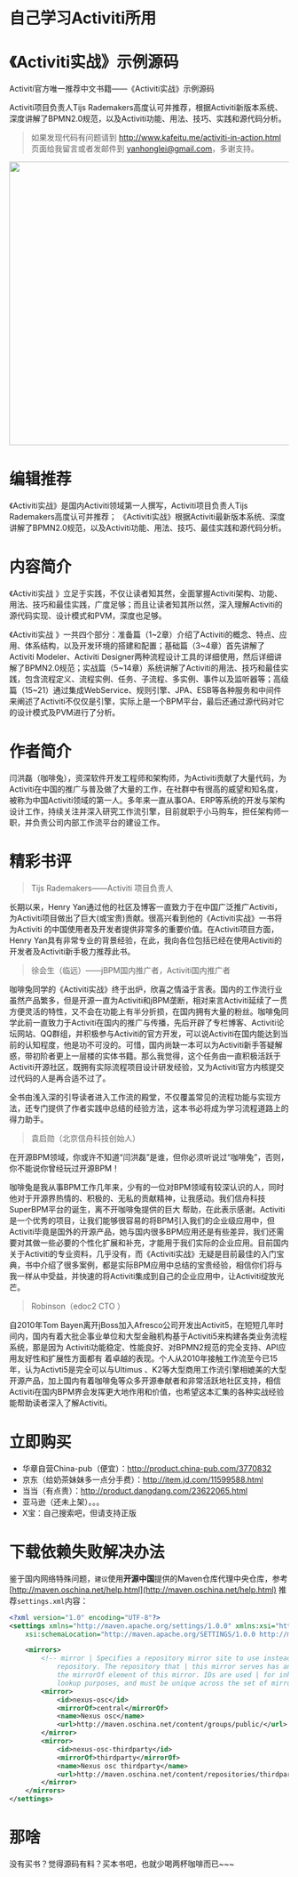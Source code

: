 # 自己学习Activiti所用

《Activiti实战》示例源码
========================

Activiti官方唯一推荐中文书籍——《Activiti实战》示例源码

Activiti项目负责人Tijs Rademakers高度认可并推荐，根据Activiti新版本系统、深度讲解了BPMN2.0规范，以及Activiti功能、用法、技巧、实践和源代码分析。

> 如果发现代码有问题请到 http://www.kafeitu.me/activiti-in-action.html 页面给我留言或者发邮件到 yanhonglei@gmail.com，多谢支持。

<img src="http://www.kafeitu.me/images/activiti-in-action.jpg" width="510" />

# 编辑推荐

《Activiti实战》是国内Activiti领域第一人撰写，Activiti项目负责人Tijs Rademakers高度认可并推荐；
《Activiti实战》根据Activiti最新版本系统、深度讲解了BPMN2.0规范，以及Activiti功能、用法、技巧、最佳实践和源代码分析。

# 内容简介

《Activiti实战 》立足于实践，不仅让读者知其然，全面掌握Activiti架构、功能、用法、技巧和最佳实践，广度足够；而且让读者知其所以然，深入理解Activiti的源代码实现、设计模式和PVM，深度也足够。

《Activiti实战 》一共四个部分：准备篇（1~2章）介绍了Activiti的概念、特点、应用、体系结构，以及开发环境的搭建和配置；基础篇（3~4章）首先讲解了Activiti Modeler、Activiti Designer两种流程设计工具的详细使用，然后详细讲解了BPMN2.0规范；实战篇（5~14章）系统讲解了Activiti的用法、技巧和最佳实践，包含流程定义、流程实例、任务、子流程、多实例、事件以及监听器等；高级篇（15~21）通过集成WebService、规则引擎、JPA、ESB等各种服务和中间件来阐述了Activiti不仅仅是引擎，实际上是一个BPM平台，最后还通过源代码对它的设计模式及PVM进行了分析。

# 作者简介

闫洪磊（咖啡兔），资深软件开发工程师和架构师，为Activiti贡献了大量代码，为Activiti在中国的推广与普及做了大量的工作，在社群中有很高的威望和知名度，被称为中国Activiti领域的第一人。多年来一直从事OA、ERP等系统的开发与架构设计工作，持续关注并深入研究工作流引擎，目前就职于小马购车，担任架构师一职，并负责公司内部工作流平台的建设工作。

# 精彩书评

>Tijs Rademakers——Activiti 项目负责人

长期以来，Henry Yan通过他的社区及博客一直致力于在中国广泛推广Activiti，为Activiti项目做出了巨大(或宝贵)贡献。很高兴看到他的《Activiti实战》一书将为Activiti 的中国使用者及开发者提供非常多的重要价值。在Activiti项目方面，Henry Yan具有非常专业的背景经验，在此，我向各位包括已经在使用Activiti的开发者及Activiti新手极力推荐此书。

>徐会生（临远）——jBPM国内推广者，Activiti国内推广者

咖啡兔同学的《Activiti实战》终于出炉，欣喜之情溢于言表。国内的工作流行业虽然产品繁多，但是开源一直为Activiti和jBPM垄断，相对来言Activiti延续了一贯方便灵活的特性，又不会在功能上有半分折损，在国内拥有大量的粉丝。咖啡兔同学此前一直致力于Activiti在国内的推广与传播，先后开辟了专栏博客、Activiti论坛网站、QQ群组，并积极参与Activiti的官方开发，可以说Activiti在国内能达到当前的认知程度，他是功不可没的。可惜，国内尚缺一本可以为Activiti新手答疑解惑，带初阶者更上一层楼的实体书籍。那么我觉得，这个任务由一直积极活跃于Activiti开源社区，既拥有实际流程项目设计研发经验，又为Activiti官方内核提交过代码的人是再合适不过了。

全书由浅入深的引导读者进入工作流的殿堂，不仅覆盖常见的流程功能与实现方法，还专门提供了作者实践中总结的经验方法，这本书必将成为学习流程道路上的得力助手。

>袁启勋（北京信舟科技创始人）

在开源BPM领域，你或许不知道“闫洪磊”是谁，但你必须听说过“咖啡兔”，否则，你不能说你曾经玩过开源BPM！

咖啡兔是我从事BPM工作几年来，少有的一位对BPM领域有较深认识的人，同时他对于开源界热情的、积极的、无私的贡献精神，让我感动。我们信舟科技SuperBPM平台的诞生，离不开咖啡兔提供的巨大	帮助，在此表示感谢。Activiti是一个优秀的项目，让我们能够很容易的将BPM引入我们的企业级应用中，但Activiti毕竟是国外的开源产品，她与国内很多BPM应用还是有些差异，我们还需要对其做一些必要的个性化扩展和补充，才能用于我们实际的企业应用。目前国内关于Activiti的专业资料，几乎没有，而《Activiti实战》无疑是目前最佳的入门宝典，书中介绍了很多案例，都是实际BPM应用中总结的宝贵经验，相信你们将与我一样从中受益，并快速的将Activiti集成到自己的企业应用中，让Activiti绽放光芒。

>Robinson（edoc2 CTO ）

自2010年Tom Bayen离开jBoss加入Afresco公司开发出Activit5，在短短几年时间内，国内有着大批企事业单位和大型金融机构基于Activiti5来构建各类业务流程系统，那是因为 Activiti功能稳定、性能良好、对BPMN2规范的完全支持、API应用友好性和扩展性方面都有 着卓越的表现。个人从2010年接触工作流至今已15年，认为Activti5是完全可以与Ultimus 、K2等大型商用工作流引擎相媲美的大型开源产品，加上国内有着咖啡兔等众多开源奉献者和非常活跃地社区支持，相信Activiti在国内BPM界会发挥更大地作用和价值，也希望这本汇集的各种实战经验能帮助读者深入了解Activiti。

# 立即购买

* 华章自营China-pub（便宜）：http://product.china-pub.com/3770832
* 京东（给奶茶妹妹多一点分手费）：http://item.jd.com/11599588.html
* 当当（有点贵）：http://product.dangdang.com/23622065.html
* 亚马逊（还未上架）。。。
* X宝：自己搜索吧，但请支持正版

# 下载依赖失败解决办法

鉴于国内网络特殊问题，`建议`使用**开源中国**提供的Maven仓库代理中央仓库，参考 [http://maven.oschina.net/help.html](http://maven.oschina.net/help.html)
推荐`settings.xml`内容：

```xml
<?xml version="1.0" encoding="UTF-8"?>
<settings xmlns="http://maven.apache.org/settings/1.0.0" xmlns:xsi="http://www.w3.org/2001/XMLSchema-instance"
    xsi:schemaLocation="http://maven.apache.org/SETTINGS/1.0.0 http://maven.apache.org/xsd/settings-1.0.0.xsd">

	<mirrors>
		<!-- mirror | Specifies a repository mirror site to use instead of a given
			repository. The repository that | this mirror serves has an ID that matches
			the mirrorOf element of this mirror. IDs are used | for inheritance and direct
			lookup purposes, and must be unique across the set of mirrors. | -->
		<mirror>
			<id>nexus-osc</id>
			<mirrorOf>central</mirrorOf>
			<name>Nexus osc</name>
			<url>http://maven.oschina.net/content/groups/public/</url>
		</mirror>
		<mirror>
			<id>nexus-osc-thirdparty</id>
			<mirrorOf>thirdparty</mirrorOf>
			<name>Nexus osc thirdparty</name>
			<url>http://maven.oschina.net/content/repositories/thirdparty/</url>
		</mirror>
	</mirrors>
</settings>
```

# 那啥

没有买书？觉得源码有料？买本书吧，也就少喝两杯咖啡而已~~~


